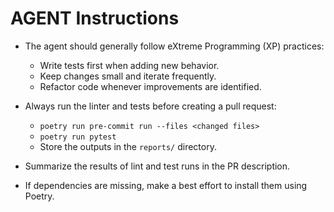 # AGENT Instructions

- The agent should generally follow eXtreme Programming (XP) practices:
  - Write tests first when adding new behavior.
  - Keep changes small and iterate frequently.
  - Refactor code whenever improvements are identified.

- Always run the linter and tests before creating a pull request:
  - `poetry run pre-commit run --files <changed files>`
  - `poetry run pytest`
  - Store the outputs in the `reports/` directory.

- Summarize the results of lint and test runs in the PR description.

- If dependencies are missing, make a best effort to install them using Poetry.
